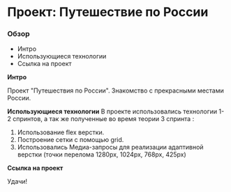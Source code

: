 # Проект: Путешествие по России

### Обзор
* Интро
* Использующиеся технологии
* Ссылка на проект

**Интро**

Проект "Путешествия по России". Знакомство с прекрасными местами России.

**Использующиеся технологии**
В проекте использовались технологии 1-2 спринтов, а так же полученные во время теории 3 спринта :
1. Использование flex верстки.
2. Построение сетки с помощью grid.
3. Использовались Медиа-запросы для реализации адаптивной верстки (точки перелома 1280px, 1024px, 768px, 425px)

**Ссылка на проект**



Удачи!
